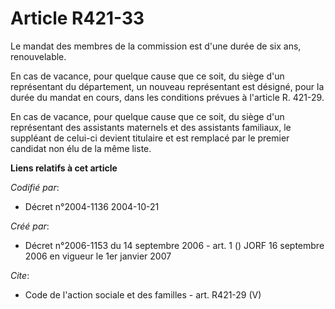 # Article R421-33

Le mandat des membres de la commission est d'une durée de six ans, renouvelable. 

En cas de vacance, pour quelque cause que ce soit, du siège d'un représentant du département, un nouveau représentant est
désigné, pour la durée du mandat en cours, dans les conditions prévues à l'article R. 421-29. 

En cas de vacance, pour quelque cause que ce soit, du siège d'un représentant des assistants maternels et des assistants
familiaux, le suppléant de celui-ci devient titulaire et est remplacé par le premier candidat non élu de la même liste.

**Liens relatifs à cet article**

_Codifié par_:

  - Décret n°2004-1136 2004-10-21

_Créé par_:

  - Décret n°2006-1153 du 14 septembre 2006 - art. 1 () JORF 16 septembre 2006 en vigueur le 1er janvier 2007

_Cite_:

  - Code de l'action sociale et des familles - art. R421-29 (V)
